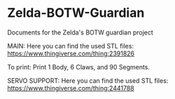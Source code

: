 # Zelda-BOTW-Guardian
Documents for the Zelda's BOTW guardian project

MAIN:
Here you can find the used STL files:
https://www.thingiverse.com/thing:2391826

To print:
Print 1 Body, 6 Claws, and 90 Segments.

SERVO SUPPORT:
Here you can find the used STL files:
https://www.thingiverse.com/thing:2441788
